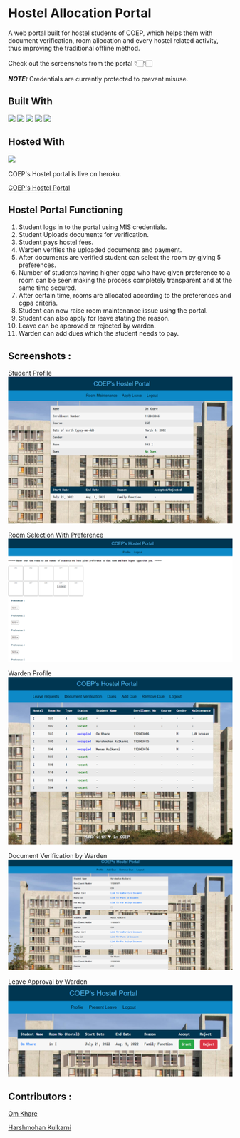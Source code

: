 # Hostel Allocation Portal
A web portal built for hostel students of COEP, which helps them with document verification, room allocation and every hostel related activity, thus improving the traditional offline method. </br>
</br>
Check out the screenshots from the portal 👇🏻👇🏻</br>
</br>
**_NOTE:_** Credentials are currently protected to prevent misuse. 


## Built With
<p float = "left">
<img src="https://img.shields.io/badge/Python-3776AB?style=for-the-badge&logo=python&logoColor=white"/>
<img src="https://img.shields.io/badge/Django-092E20?style=for-the-badge&logo=django&logoColor=white"/>
<img src="https://img.shields.io/badge/SQLite-07405E?style=for-the-badge&logo=sqlite&logoColor=white"/>
<img src="https://img.shields.io/badge/HTML-239120?style=for-the-badge&logo=html5&logoColor=white"/>
<img src="https://img.shields.io/badge/CSS-239120?&style=for-the-badge&logo=css3&logoColor=white"/>
</p>

## Hosted With
<p float = "left">
 <img src="https://img.shields.io/badge/Heroku-430098?style=for-the-badge&logo=heroku&logoColor=white"/>
</p>
<p>
  COEP's Hostel portal is live on heroku.
</p>
<p>
  <a href="https://hostelallocation.herokuapp.com/">COEP's Hostel Portal</a>
</p>


## Hostel Portal Functioning
1) Student logs in to the portal using MIS credentials.
2) Student Uploads documents for verification.
3) Student pays hostel fees.
4) Warden verifies the uploaded documents and payment.
5) After documents are verified student can select the room by giving 5 preferences.
6) Number of students having higher cgpa who have given preference to a room can be seen making the process completely transparent and at the same time secured. 
7) After certain time, rooms are allocated according to the preferences and cgpa criteria.
8) Student can now raise room maintenance issue using the portal.
9) Student can also apply for leave stating the reason.
10) Leave can be approved or rejected by warden.
11) Warden can add dues which the student needs to pay.


## Screenshots : 
Student Profile
![Student Profile](https://github.com/OmKhare/HostelAllocationPortal/blob/main/Screenshots/Student_Profile.png)

Room Selection With Preference
![Room Selection With Preference](https://github.com/OmKhare/HostelAllocationPortal/blob/main/Screenshots/Room_Selection_With_Preference.png)

Warden Profile
![Warden Profile](https://github.com/OmKhare/HostelAllocationPortal/blob/main/Screenshots/Accep_Reject_Leaves.png)

Document Verification by Warden
![Document Verification](https://github.com/OmKhare/HostelAllocationPortal/blob/main/Screenshots/Document_Verification_By_Warden.png)

Leave Approval by Warden
![Leave Approval by Warden](https://github.com/OmKhare/HostelAllocationPortal/blob/main/Screenshots/Screenshot%202022-07-21%20232204.png)

## Contributors : 
<a href="https://github.com/OmKhare">Om Khare</a>

<a href="https://github.com/harshmohan07">Harshmohan Kulkarni</a>
